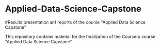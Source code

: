 # Applied-Data-Science-Capstone
#Results presentation anf reports of the course "Applied Data Science Capstone"


This repository contains material for the finalization of the Coursera course "Applied Data Science Capstone"
